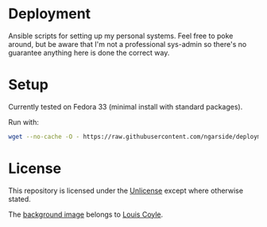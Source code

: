 # Deployment

Ansible scripts for setting up my personal systems. Feel free to poke around, but be aware that I'm not a professional sys-admin so there's no guarantee anything here is done the correct way.

# Setup

Currently tested on Fedora 33 (minimal install with standard packages).

Run with:

```sh
wget --no-cache -O - https://raw.githubusercontent.com/ngarside/deployment/master/setup.sh | bash
```

# License

This repository is licensed under the [Unlicense](license.md) except where otherwise stated.

The [background image](sway/background.jpg) belongs to [Louis Coyle](https://dribbble.com/louiscoyle/projects/243171-Lakeside#attachment-332811).